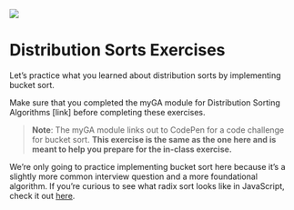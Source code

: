 ![](https://ga-dash.s3.amazonaws.com/production/assets/logo-9f88ae6c9c3871690e33280fcf557f33.png)

# Distribution Sorts Exercises

Let’s practice what you learned about distribution sorts by implementing
bucket sort.

Make sure that you completed the myGA module for Distribution Sorting
Algorithms \[link\] before completing these exercises.

> **Note**: The myGA module links out to CodePen for a code challenge
> for bucket sort. **This exercise is the same as the one here and is
> meant to help you prepare for the in-class exercise.**

We’re only going to practice implementing bucket sort here because it’s
a slightly more common interview question and a more foundational
algorithm. If you’re curious to see what radix sort looks like in
JavaScript, check it out
[here](https://github.com/trekhleb/javascript-algorithms/tree/master/src/algorithms/sorting/radix-sort).
